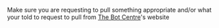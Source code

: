 Make sure you are requesting to pull something appropriate and/or what your told to request to pull from [The Bot Centre](https://bots.floffah.co.uk)'s website
